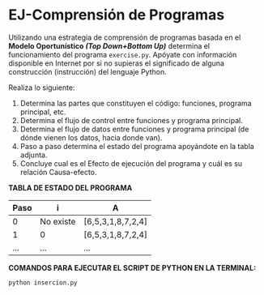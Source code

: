 # EJ-Comprensión de Programas

Utilizando una estrategia de comprensión de programas basada en el **Modelo Oportunístico *(Top Down+Bottom Up)*** determina el funcionamiento del programa `exercise.py`. 
Apóyate con información disponible en Internet por si no supieras el significado de alguna construcción (instrucción) del lenguaje Python.

Realiza lo siguiente:

1. Determina las partes que constituyen el código: funciones, programa principal, etc.
2. Determina el flujo de control entre funciones y programa principal.
3. Determina el flujo de datos entre funciones y programa principal (de dónde vienen los datos, hacia donde van).
4. Paso a paso determina el estado del programa apoyándote en la tabla adjunta.
5. Concluye cual es el Efecto de ejecución del programa y cuál es su relación Causa-efecto.

**TABLA DE ESTADO DEL PROGRAMA**

|**Paso**      |**i**   |**A**       |
|----      |----|--------|
|0         |No existe|[6,5,3,1,8,7,2,4]|
|1         |0        |[6,5,3,1,8,7,2,4]|
|...       |...      |...|

**COMANDOS PARA EJECUTAR EL SCRIPT DE PYTHON EN LA TERMINAL:**

`python insercion.py`
